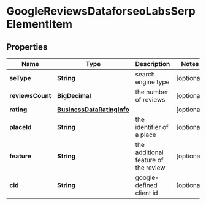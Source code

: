 

# GoogleReviewsDataforseoLabsSerpElementItem


## Properties

| Name | Type | Description | Notes |
|------------ | ------------- | ------------- | -------------|
|**seType** | **String** | search engine type |  [optional] |
|**reviewsCount** | **BigDecimal** | the number of reviews |  [optional] |
|**rating** | [**BusinessDataRatingInfo**](BusinessDataRatingInfo.md) |  |  [optional] |
|**placeId** | **String** | the identifier of a place |  [optional] |
|**feature** | **String** | the additional feature of the review |  [optional] |
|**cid** | **String** | google-defined client id |  [optional] |



